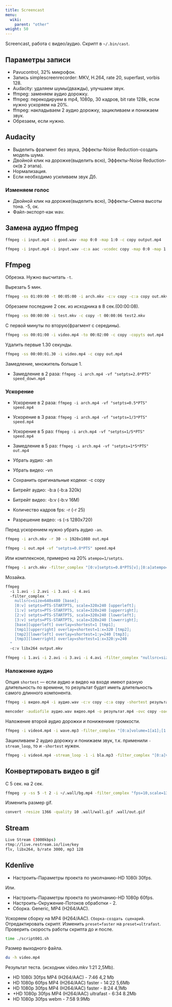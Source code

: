 ```yaml
---
title: Screencast
menu:
  wiki:
    parent: "other"
weight: 50
---
```


Screencast, работа с видео/аудио. Скрипт в `~/.bin/cast`.

## Параметры записи

- Pavucontrol, 32% микрофон.
- Запись simplescreenrecorder: MKV, H.264, rate 20, superfast, vorbis 128.
- Audacity: удаляем шумы(дважды), улучшаем звук.
- ffmpeg: заменяем аудио дорожку.
- ffmpeg: перекодируем в mp4, 1080p, 30 кадров, bit rate 128k, если нужно ускоряем на 20%.
- ffmpeg: накладываем 2 аудио дорожку, зацикливаем и понижаем звук.
- Обрезаем, если нужно.

## Audacity

- Выделить фрагмент без звука, Эффекты-Noise Reduction-создать модель шума.
- Двойной клик на дорожке(выделить всю), Эффекты-Noise Reduction-ок(в 2 этапа).
- Нормализация.
- Если необходимо усиливаем звук Дб.

### Изменяем голос

- Двойной клик на дорожке(выделить всю), Эффекты-Смена высоты тона. -5, ок.
- Файл-экспорт-как wav.

## Замена аудио ffmpeg

```bash
ffmpeg -i input.mp4 -i good.wav -map 0:0 -map 1:0 -c copy output.mp4

ffmpeg -i input.mp4 -i input.wav -c:a aac -vcodec copy -map 0:0 -map 1:0 output.mp4
```

## Ffmpeg

Обрезка. Нужно высчитать `-t`.

Вырезать 5 мин.

```bash
ffmpeg -ss 01:09:00 -t 00:05:00 -i arch.mkv -c:v copy -c:a copy out.mkv
```

Обрезаем последние 2 сек. из исходника в 8 сек.(00:00:08).

```bash
ffmpeg -ss 00:00:00 -i test.mkv -c copy -t 00:00:06 test2.mkv
```

С первой минуты по вторую(фрагмент с середины).

```bash
ffmpeg -ss 00:01:00 -i video.mp4 -to 00:02:00 -c copy -copyts out.mp4
```

Удалить первые 1.30 секунды.

```bash
ffmpeg -ss 00:00:01.30 -i video.mp4 -c copy out.mp4
```

Замедление, множитель больше 1.

- Замедление в 2 раза: `ffmpeg -i arch.mp4 -vf "setpts=2.0*PTS" speed_down.mp4`

### Ускорение

- Ускорение в 2 раза: `ffmpeg -i arch.mp4 -vf "setpts=0.5*PTS" speed.mp4`
- Ускорение в 3 раза: `ffmpeg -i arch.mp4 -vf "setpts=1/3*PTS" speed.mp4`
- Ускорение в 5 раз: `ffmpeg -i arch.mp4 -vf "setpts=1/5*PTS" speed.mp4`
- Замедление в 5 раз: `ffmpeg -i arch.mp4 -vf "setpts=1*5*PTS" out.mp4`

- Убрать аудио: -an
- Убрать видео: -vn
- Сохранить оригинальные кодеки: -c copy
- Битрейт аудио: -b:a (-b:a 320k)
- Битрейт видео: -b:v (-b:v 16M)
- Количество кадров fps: -r (-r 25)
- Разрешение видео: -s (-s 1280x720)

Перед ускорением нужно убрать аудио `-an`.

```bash
ffmpeg -i arch.mkv -r 30 -s 1920x1080 out.mp4

ffmpeg -i out.mp4 -vf "setpts=0.8*PTS" speed.mp4
```

Или комплексное, примерно на 20% `atempo=1/setpts`.

```bash
ffmpeg -i arch.mkv -filter_complex "[0:v]setpts=0.8*PTS[v];[0:a]atempo=1.25[a]" -map "[v]" -map "[a]" -b:a 128k -r 30 -s 1920x1080 speed.mp4
```

Мозайка.

```bash
ffmpeg
  -i 1.avi -i 2.avi -i 3.avi -i 4.avi
  -filter_complex "
    nullsrc=size=640x480 [base];
    [0:v] setpts=PTS-STARTPTS, scale=320x240 [upperleft];
    [1:v] setpts=PTS-STARTPTS, scale=320x240 [upperright];
    [2:v] setpts=PTS-STARTPTS, scale=320x240 [lowerleft];
    [3:v] setpts=PTS-STARTPTS, scale=320x240 [lowerright];
    [base][upperleft] overlay=shortest=1 [tmp1];
    [tmp1][upperright] overlay=shortest=1:x=320 [tmp2];
    [tmp2][lowerleft] overlay=shortest=1:y=240 [tmp3];
    [tmp3][lowerright] overlay=shortest=1:x=320:y=240
  "
  -c:v libx264 output.mkv

ffmpeg -i 1.avi -i 2.avi -i 3.avi -i 4.avi -filter_complex "nullsrc=size=640x480 [base]; [0:v] setpts=PTS-STARTPTS, scale=320x240 [upperleft]; [1:v] setpts=PTS-STARTPTS, scale=320x240 [upperright]; [2:v] setpts=PTS-STARTPTS, scale=320x240 [lowerleft]; [3:v] setpts=PTS-STARTPTS, scale=320x240 [lowerright]; [base][upperleft] overlay=shortest=1 [tmp1]; [tmp1][upperright] overlay=shortest=1:x=320 [tmp2]; [tmp2][lowerleft] overlay=shortest=1:y=240 [tmp3]; [tmp3][lowerright] overlay=shortest=1:x=320:y=240" -c:v libx264 output.mkv
```

### Наложение аудио

Опция `shortest` — если аудио и видео на входе имеют разную длительность по времени, то результат будет иметь длительность самого длинного компонента.

```bash
ffmpeg -i видео.mp4 -i аудио.wav -c:v copy -c:a copy -shortest результат.mkv

mencoder -audiofile аудио.wav видео.mp4 -o результат.mp4 -ovc copy -oac copy
```

Наложение второй аудио дорожки и понижениие громкости.

```bash
ffmpeg -i video4.mp4 -i wave.mp3 -filter_complex "[0:a]volume=1[a1];[1:a]volume=0.2[a2];[a1][a2]amerge=inputs=2" -c:v copy -c:a libmp3lame -shortest out_mp3.mp4
```

Зацикливаем 2 аудио дорожку и понижаем звук, т.к. применили `-stream_loop`, то и `-shortest` нужен.

```bash
ffmpeg -i video4.mp4 -stream_loop -1 -i bla.mp3 -filter_complex "[0:a]volume=1[a1];[1:a]volume=0.04[a2];[a1][a2]amerge=inputs=2" -c:v copy -c:a libmp3lame -shortest out_mp3.mp4
```

## Конвертировать видео в gif

С 5 сек. на 2 сек.

```bash
ffmpeg -y -ss 5 -t 2 -i ~/.wall/bg.mp4 -filter_complex "fps=10,scale=1366:-1:flags=lanczos[x];[x]split[x1][x2]; [x1]palettegen[p];[x2][p]paletteuse" ~/.wall/out.gif
```

Изменить размер gif.

```bash
convert -resize 1366 -quality 10 .wall/wall.gif .wall/out.gif
```

## Stream

```bash
Live Stream (3000kbps)
rtmp://live.restream.io/live/key
flv, libx264, b/rate 3000, mp3 128
```

## Kdenlive

- Настроить-Параметры проекта по умолчанию-HD 1080i 30fps.

Или.

- Настроить-Параметры проекта по умолчанию-HD 1080p 60fps.
- Настроить-Окружение-Потоков обработки - 2.
- Сборка. Generic, MP4 (H264/AAC).

Ускоряем сборку на MP4 (H264/AAC). `Сборка-создать сценарий`. Отредактировать скрипт. Изменить `preset=faster` на `preset=ultrafast`. Проверить скорость работы скрипта до и после.

```bash
time ./script001.sh
```

Размер выходного файла.

```bash
du -h video.mp4
```

Результат теста. (исходник video.mkv 1:21 2,5Mb).

- HD 1080i 30fps MP4 (H264/AAC) - 7:46 4,2 Mb
- HD 1080p 60fps MP4 (H264/AAC) faster - 14:22 5,6Mb
- HD 1080p 30fps MP4 (H264/AAC) faster - 8:24 4,1Mb
- +HD 1080p 30fps MP4 (H264/AAC) ultrafast - 6:34 8.2Mb
- HD 1080p 30fps webm - 7:58 9.9Mb

